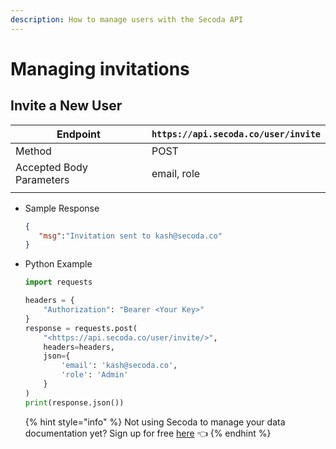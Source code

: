 ```yaml
---
description: How to manage users with the Secoda API
---
```


# Managing invitations

## Invite a New User

| Endpoint                 | `https://api.secoda.co/user/invite` |
| ------------------------ | ----------------------------------- |
| Method                   | POST                                |
| Accepted Body Parameters | email, role                         |
|                          |                                     |

*   Sample Response

    ```json
    {
       "msg":"Invitation sent to kash@secoda.co"
    }
    ```
*   Python Example

    ```python
    import requests

    headers = {
        "Authorization": "Bearer <Your Key>"
    }
    response = requests.post(
    	"<https://api.secoda.co/user/invite/>",
    	headers=headers,
    	json={
    		'email': 'kash@secoda.co',
    		'role': 'Admin'
    	}
    )
    print(response.json())
    ```



    {% hint style="info" %}
    Not using Secoda to manage your data documentation yet? Sign up for free [here](https://app.secoda.co) 👈
    {% endhint %}
